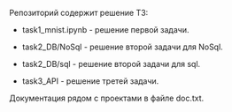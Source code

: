 Репозиторий содержит решение ТЗ:

 - task1_mnist.ipynb - решение первой задачи.

 - task2_DB/NoSql - решение второй задачи для NoSql.

 - task2_DB/sql - решение второй задачи для sql.

 - task3_API - решение третей задачи.

Документация рядом с проектами в файле doc.txt.
